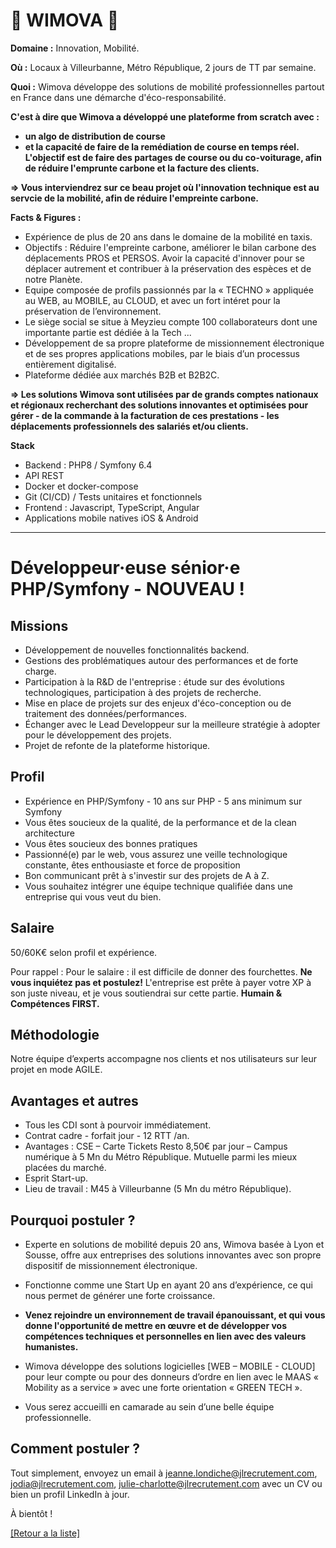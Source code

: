 # 🚖 WIMOVA 🚖

**Domaine :** Innovation, Mobilité. 

**Où :** Locaux à Villeurbanne, Métro République, 2 jours de TT par semaine.

**Quoi :** Wimova développe des solutions de mobilité professionnelles partout en France dans une démarche d'éco-responsabilité.

**C'est à dire que Wimova a développé une plateforme from scratch avec :**
* **un algo de distribution de course**
* **et la capacité de faire de la remédiation de course en temps réel.
L'objectif est de faire des partages de course ou du co-voiturage, afin de réduire l'emprunte carbone et la facture des clients.**

**=> Vous interviendrez sur ce beau projet où l'innovation technique est au servcie de la mobilité, afin de réduire l'empreinte carbone.**

**Facts & Figures :**

* Expérience de plus de 20 ans dans le domaine de la mobilité en taxis.
* Objectifs : Réduire l'empreinte carbone, améliorer le bilan carbone des déplacements PROS et PERSOS. Avoir la capacité d'innover pour se déplacer autrement et contribuer à la préservation des espèces et de notre Planète.
* Equipe composée de profils passionnés par la « TECHNO » appliquée au WEB, au MOBILE, au CLOUD, et avec un fort intéret pour la préservation de l’environnement. 
* Le siège social se situe à Meyzieu compte 100 collaborateurs dont une importante partie est dédiée à la Tech ...
* Développement de sa propre plateforme de missionnement électronique et de ses propres applications mobiles, par le biais d’un processus entièrement digitalisé.
* Plateforme dédiée aux marchés B2B et B2B2C.

**=> Les solutions Wimova sont utilisées par de grands comptes nationaux et régionaux recherchant des solutions innovantes et optimisées pour gérer - de la commande à la facturation de ces prestations - les déplacements professionnels des salariés et/ou clients.**

**Stack**

* Backend : PHP8 / Symfony 6.4
* API REST
* Docker et docker-compose
* Git (CI/CD) / Tests unitaires et fonctionnels
* Frontend : Javascript, TypeScript, Angular
* Applications mobile natives iOS & Android

----

# Développeur·euse sénior·e PHP/Symfony - NOUVEAU !

## Missions

* Développement de nouvelles fonctionnalités backend.
* Gestions des problématiques autour des performances et de forte charge.
* Participation à la R&D de l'entreprise : étude sur des évolutions technologiques, participation à des projets de recherche.
* Mise en place de projets sur des enjeux d'éco-conception ou de traitement des données/performances.
* Échanger avec le Lead Developpeur sur la meilleure stratégie à adopter pour le développement des projets.
* Projet de refonte de la plateforme historique. 

## Profil

* Expérience en PHP/Symfony - 10 ans sur PHP - 5 ans minimum sur Symfony
* Vous êtes soucieux de la qualité, de la performance et de la clean architecture
* Vous êtes soucieux des bonnes pratiques
* Passionné(e) par le web, vous assurez une veille technologique constante, êtes enthousiaste et force de proposition
* Bon communicant prêt à s'investir sur des projets de A à Z.
* Vous souhaitez intégrer une équipe technique qualifiée dans une entreprise qui vous veut du bien.

## Salaire

50/60K€ selon profil et expérience. 

Pour rappel : Pour le salaire : il est difficile de donner des fourchettes. **Ne vous inquiétez pas et postulez!** L'entreprise est prête à payer votre XP à son juste niveau, et je vous soutiendrai sur cette partie. **Humain & Compétences FIRST.**

## Méthodologie

Notre équipe d’experts accompagne nos clients et nos utilisateurs sur leur projet en mode AGILE.

## Avantages et autres

* Tous les CDI sont à pourvoir immédiatement.
* Contrat cadre - forfait jour - 12 RTT /an.
* Avantages : CSE – Carte Tickets Resto 8,50€ par jour – Campus numérique à 5 Mn du Métro République. Mutuelle parmi les mieux placées du marché. 
* Esprit Start-up.
* Lieu de travail : M45 à Villeurbanne (5 Mn du métro République).

## Pourquoi postuler ?

* Experte en solutions de mobilité depuis 20 ans, Wimova basée à Lyon et Sousse, offre aux entreprises des solutions innovantes avec son propre dispositif de missionnement électronique.
* Fonctionne comme une Start Up en ayant 20 ans d’expérience, ce qui nous permet de générer une forte croissance.

* **Venez rejoindre un environnement de travail épanouissant, et qui vous donne l'opportunité de mettre en œuvre et de développer vos compétences techniques et personnelles en lien avec des valeurs humanistes.**

* Wimova développe des solutions logicielles [WEB – MOBILE - CLOUD] pour leur compte ou pour des donneurs d’ordre en lien avec le MAAS « Mobility as a service » avec une forte orientation « GREEN TECH ».

* Vous serez accueilli en camarade au sein d’une belle équipe professionnelle.

## Comment postuler ?

Tout simplement, envoyez un email à jeanne.londiche@jlrecrutement.com, jodia@jlrecrutement.com, julie-charlotte@jlrecrutement.com avec un CV ou bien un profil LinkedIn à jour.

À bientôt !

<a href="https://github.com/jlondiche/job-board-php/blob/master/README.md">[Retour a la liste]</a>